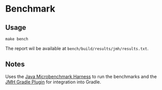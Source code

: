 # Benchmark

## Usage

```shell
make bench
```

The report wil be available at `bench/build/results/jmh/results.txt`.

## Notes

Uses the [Java Microbenchmark Harness](https://github.com/openjdk/jmh) to run the
benchmarks and the [JMH Gradle Plugin](https://github.com/melix/jmh-gradle-plugin)
for integration into Gradle.